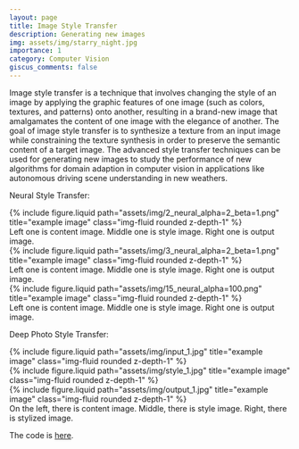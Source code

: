 ```yaml
---
layout: page
title: Image Style Transfer
description: Generating new images
img: assets/img/starry_night.jpg
importance: 1
category: Computer Vision
giscus_comments: false
---
```


Image style transfer is a technique that involves changing the style of an image by applying the graphic features of one image (such as colors, textures, and patterns) onto another, resulting in a brand-new image that amalgamates the content of one image with the elegance of another. The goal of image style transfer is to synthesize a texture from an input image while constraining the texture synthesis in order to preserve the semantic content of a target image. The advanced style transfer techniques can be used for generating new images to study the performance of new algorithms for domain adaption in computer vision in applications like autonomous driving scene understanding in new weathers. 

Neural Style Transfer:

<div class="row">
    <div class="col-sm mt-3 mt-md-0">
        {% include figure.liquid path="assets/img/2_neural_alpha=2_beta=1.png" title="example image" class="img-fluid rounded z-depth-1" %}
    </div>
</div>
<div class="caption">
    Left one is content image. Middle one is style image. Right one is output image.
</div>

<div class="row">
    <div class="col-sm mt-3 mt-md-0">
        {% include figure.liquid path="assets/img/3_neural_alpha=2_beta=1.png" title="example image" class="img-fluid rounded z-depth-1" %}
    </div>
</div>
<div class="caption">
    Left one is content image. Middle one is style image. Right one is output image.
</div>

<div class="row">
    <div class="col-sm mt-3 mt-md-0">
        {% include figure.liquid path="assets/img/15_neural_alpha=100.png" title="example image" class="img-fluid rounded z-depth-1" %}
    </div>
</div>
<div class="caption">
    Left one is content image. Middle one is style image. Right one is output image.
</div>

Deep Photo Style Transfer:

<div class="row">
    <div class="col-sm mt-3 mt-md-0">
        {% include figure.liquid path="assets/img/input_1.jpg" title="example image" class="img-fluid rounded z-depth-1" %}
    </div>
    <div class="col-sm mt-3 mt-md-0">
        {% include figure.liquid path="assets/img/style_1.jpg" title="example image" class="img-fluid rounded z-depth-1" %}
    </div>
    <div class="col-sm mt-3 mt-md-0">
        {% include figure.liquid path="assets/img/output_1.jpg" title="example image" class="img-fluid rounded z-depth-1" %}
    </div>
</div>
<div class="caption">
    On the left, there is content image. Middle, there is style image. Right, there is stylized image.
</div>

The code is [here](https://github.com/jayabrata97/IISC_Machine_Learning_E0_270/tree/main/E0-270%20term%20paper/Code).

